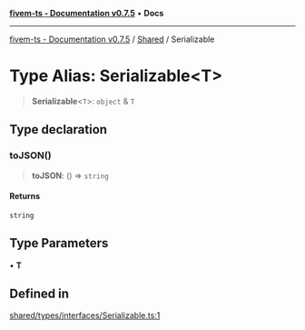 [**fivem-ts - Documentation v0.7.5**](../../../README.md) • **Docs**

***

[fivem-ts - Documentation v0.7.5](../../../README.md) / [Shared](../README.md) / Serializable

# Type Alias: Serializable\<T\>

> **Serializable**\<`T`\>: `object` & `T`

## Type declaration

### toJSON()

> **toJSON**: () => `string`

#### Returns

`string`

## Type Parameters

• **T**

## Defined in

[shared/types/interfaces/Serializable.ts:1](https://github.com/Purpose-Dev/fivem-ts/blob/main/src/shared/types/interfaces/Serializable.ts#L1)
